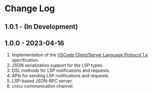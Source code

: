 # Change Log

## 1.0.1 - (In Development)

## 1.0.0 - 2023-04-16
1. Implementation of the
   [VSCode Client/Server Language Protocol 1.x](https://github.com/microsoft/language-server-protocol/blob/main/versions/protocol-1-x.md)
   specification.
2. JSON serialization support for the LSP types.
3. DSL methods for LSP notifications and requests.
4. APIs for sending LSP notifications and requests.
5. LSP-based JSON-RPC server.
6. `stdio` communication channel.
